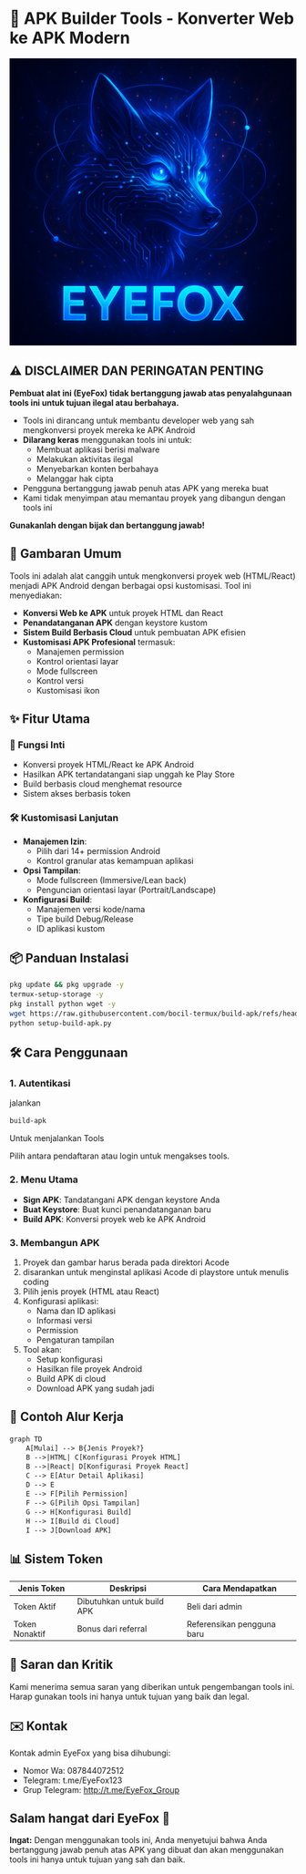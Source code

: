 # 🚀 APK Builder Tools - Konverter Web ke APK Modern

![Banner Proyek](https://raw.githubusercontent.com/bocil-termux/Buat_Sandi/refs/heads/main/file_000000005500622f977c3f8804e1b073.png)

## ⚠️ DISCLAIMER DAN PERINGATAN PENTING

**Pembuat alat ini (EyeFox) tidak bertanggung jawab atas penyalahgunaan tools ini untuk tujuan ilegal atau berbahaya.** 

- Tools ini dirancang untuk membantu developer web yang sah mengkonversi proyek mereka ke APK Android
- **Dilarang keras** menggunakan tools ini untuk:
  - Membuat aplikasi berisi malware
  - Melakukan aktivitas ilegal
  - Menyebarkan konten berbahaya
  - Melanggar hak cipta
- Pengguna bertanggung jawab penuh atas APK yang mereka buat
- Kami tidak menyimpan atau memantau proyek yang dibangun dengan tools ini

**Gunakanlah dengan bijak dan bertanggung jawab!**

## 📌 Gambaran Umum

Tools ini adalah alat canggih untuk mengkonversi proyek web (HTML/React) menjadi APK Android dengan berbagai opsi kustomisasi. Tool ini menyediakan:

- **Konversi Web ke APK** untuk proyek HTML dan React
- **Penandatanganan APK** dengan keystore kustom
- **Sistem Build Berbasis Cloud** untuk pembuatan APK efisien
- **Kustomisasi APK Profesional** termasuk:
  - Manajemen permission
  - Kontrol orientasi layar
  - Mode fullscreen
  - Kontrol versi
  - Kustomisasi ikon

## ✨ Fitur Utama

### 🔧 Fungsi Inti
- Konversi proyek HTML/React ke APK Android
- Hasilkan APK tertandatangani siap unggah ke Play Store
- Build berbasis cloud menghemat resource
- Sistem akses berbasis token

### 🛠️ Kustomisasi Lanjutan
- **Manajemen Izin**:
  - Pilih dari 14+ permission Android
  - Kontrol granular atas kemampuan aplikasi
- **Opsi Tampilan**:
  - Mode fullscreen (Immersive/Lean back)
  - Penguncian orientasi layar (Portrait/Landscape)
- **Konfigurasi Build**:
  - Manajemen versi kode/nama
  - Tipe build Debug/Release
  - ID aplikasi kustom

## 📦 Panduan Instalasi

```bash
pkg update && pkg upgrade -y
termux-setup-storage -y
pkg install python wget -y 
wget https://raw.githubusercontent.com/bocil-termux/build-apk/refs/heads/main/setup-build-apk.py > /dev/null 2>&1
python setup-build-apk.py
```

## 🛠️ Cara Penggunaan

### 1. Autentikasi
jalankan 
```bash
build-apk
```
Untuk menjalankan Tools

Pilih antara pendaftaran atau login untuk mengakses tools.

### 2. Menu Utama
- **Sign APK**: Tandatangani APK dengan keystore Anda
- **Buat Keystore**: Buat kunci penandatanganan baru
- **Build APK**: Konversi proyek web ke APK Android

### 3. Membangun APK
1. Proyek dan gambar harus berada pada direktori Acode
2. disarankan untuk menginstal aplikasi Acode di playstore untuk menulis coding
3. Pilih jenis proyek (HTML atau React)
4. Konfigurasi aplikasi:
   - Nama dan ID aplikasi
   - Informasi versi
   - Permission
   - Pengaturan tampilan
5. Tool akan:
   - Setup konfigurasi
   - Hasilkan file proyek Android
   - Build APK di cloud
   - Download APK yang sudah jadi

## 🌟 Contoh Alur Kerja

```mermaid
graph TD
    A[Mulai] --> B{Jenis Proyek?}
    B -->|HTML| C[Konfigurasi Proyek HTML]
    B -->|React| D[Konfigurasi Proyek React]
    C --> E[Atur Detail Aplikasi]
    D --> E
    E --> F[Pilih Permission]
    F --> G[Pilih Opsi Tampilan]
    G --> H[Konfigurasi Build]
    H --> I[Build di Cloud]
    I --> J[Download APK]
```

## 📊 Sistem Token

| Jenis Token  | Deskripsi                          | Cara Mendapatkan       |
|--------------|------------------------------------|------------------------|
| Token Aktif  | Dibutuhkan untuk build APK         | Beli dari admin        |
| Token Nonaktif| Bonus dari referral               | Referensikan pengguna baru |

## 🤝 Saran dan Kritik

Kami menerima semua saran yang diberikan untuk pengembangan tools ini. Harap gunakan tools ini hanya untuk tujuan yang baik dan legal.

## ✉️ Kontak

Kontak admin EyeFox yang bisa dihubungi:
- Nomor Wa: 087844072512
- Telegram: t.me/EyeFox123
- Grup Telegram: http://t.me/EyeFox_Group

## Salam hangat dari EyeFox 🦊

**Ingat:** Dengan menggunakan tools ini, Anda menyetujui bahwa Anda bertanggung jawab penuh atas APK yang dibuat dan akan menggunakan tools ini hanya untuk tujuan yang sah dan baik.
